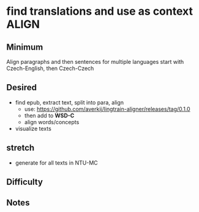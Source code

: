 #  find translations and use as context **ALIGN**

## Minimum

Align paragraphs and then sentences for multiple languages 
start with Czech-English, then Czech-Czech

## Desired

* find epub, extract text, split into para, align
  * use: https://github.com/averkij/lingtrain-aligner/releases/tag/0.1.0
  * then add to **WSD-C**
  * align words/concepts
* visualize texts


## stretch
* generate for all texts in NTU-MC

## Difficulty




## Notes 
